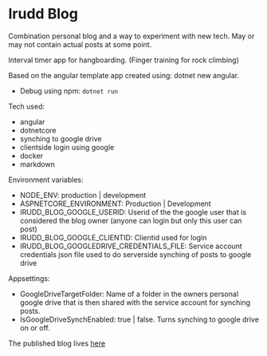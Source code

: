 # Irudd Blog
Combination personal blog and a way to experiment with new tech. May or may not contain actual posts at some point.

Interval timer app for hangboarding. (Finger training for rock climbing)

Based on the angular template app created using: dotnet new angular.

* Debug using npm: `dotnet run`

Tech used:

* angular
* dotnetcore
* synching to google drive
* clientside login using google
* docker
* markdown

Environment variables:

* NODE_ENV: production | development
* ASPNETCORE_ENVIRONMENT: Production | Development
* IRUDD_BLOG_GOOGLE_USERID: Userid of the the google user that is considered the blog owner (anyone can login but only this user can post)
* IRUDD_BLOG_GOOGLE_CLIENTID: Clientid used for login
* IRUDD_BLOG_GOOGLEDRIVE_CREDENTIALS_FILE: Service account credentials json file used to do serverside synching of posts to google drive

Appsettings:

* GoogleDriveTargetFolder: Name of a folder in the owners personal google drive that is then shared with the service account for synching posts.
* IsGoogleDriveSynchEnabled: true | false. Turns synching to google drive on or off.


The published blog lives [here](https://blog.irudd.se/)